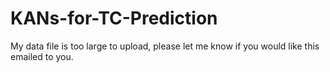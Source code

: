 # KANs-for-TC-Prediction
My data file is too large to upload, please let me know if you would like this emailed to you.
